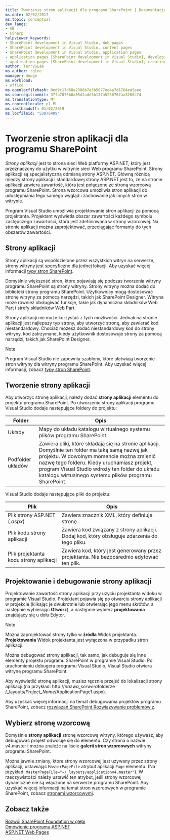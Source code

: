 ```yaml
---
title: Tworzenie stron aplikacji dla programu SharePoint | Dokumentacja firmy Microsoft
ms.date: 02/02/2017
ms.topic: conceptual
dev_langs:
- VB
- CSharp
helpviewer_keywords:
- SharePoint development in Visual Studio, Web pages
- SharePoint development in Visual Studio, content pages
- SharePoint development in Visual Studio, application pages
- application pages [SharePoint development in Visual Studio], developing
- application pages [SharePoint development in Visual Studio], creating
author: TerryGLee
ms.author: tglee
manager: douge
ms.workload:
- office
ms.openlocfilehash: 0ed9c17d68e2386b7a5b5077ee4a7d1764ea5aee
ms.sourcegitcommit: 37fb7075b0a65d2add3b137a5230767aa3266c74
ms.translationtype: MT
ms.contentlocale: pl-PL
ms.lasthandoff: 01/02/2019
ms.locfileid: "53876409"
---
```

# <a name="create-application-pages-for-sharepoint"></a>Tworzenie stron aplikacji dla programu SharePoint
  *Strony aplikacji* jest to strona sieci Web platformy ASP.NET, który jest przeznaczony do użytku w witrynie sieci Web programu SharePoint. Strony aplikacji są specjalistyczną odmianą strony ASP.NET. Główną różnicą między strony aplikacji i standardowej strony ASP.NET jest to, że na stronie aplikacji zawiera zawartość, która jest połączone ze stroną wzorcową programu SharePoint. Strona wzorcowa umożliwia stron aplikacji do udostępniania tego samego wygląd i zachowanie jak innych stron w witrynie.  
  
 Program Visual Studio umożliwia projektowanie stron aplikacji za pomocą projektanta. Projektant wyświetla obszar zawartości każdego symbolu zastępczego zawartości, która jest zdefiniowana w strony wzorcowej. Na stronie aplikacji można zaprojektować, przeciągając formanty do tych obszarów zawartości.  
  
## <a name="application-pages"></a>Strony aplikacji
 Strony aplikacji są współdzielone przez wszystkich witryn na serwerze, strony witryny jest specyficzne dla jednej lokacji. Aby uzyskać więcej informacji [typy stron SharePoint](http://go.microsoft.com/fwlink/?LinkID=211584).  
  
 Domyślnie większość stron, które pojawiają się podczas tworzenia witryny programu SharePoint są strony witryny. Strony witryny można dodać do biblioteki strony programu SharePoint. Użytkownicy mogą dostosować stronę witryny za pomocą narzędzi, takich jak SharePoint Designer. Witryna może również obsługiwać funkcje, takie jak dynamiczna składników Web Part i strefy składników Web Part.  
  
 Strony aplikacji nie może korzystać z tych możliwości. Jednak na stronie aplikacji jest najlepszy typ strony, aby utworzyć stronę, aby zawierać kod niestandardowy. Chociaż możesz dodać niestandardowy kod do strony witryny, kod zatrzymane, kiedy użytkownik dostosowuje strony za pomocą narzędzi, takich jak SharePoint Designer.  
  
> [!NOTE]  
>  Program Visual Studio nie zapewnia szablony, które ułatwiają tworzenie stron witryny dla witryny programu SharePoint. Aby uzyskać więcej informacji, zobacz [typy stron SharePoint](http://go.microsoft.com/fwlink/?LinkID=211584).  
  
## <a name="create-an-application-page"></a>Tworzenie strony aplikacji
 Aby utworzyć stronę aplikacji, należy dodać **strony aplikacji** elementu do projektu programu SharePoint. Po utworzeniu strony aplikacji programu Visual Studio dodaje następujące foldery do projektu:  
  
|Folder|Opis|  
|------------|-----------------|  
|Układy|Mapy do układu katalogu wirtualnego systemu plików programu SharePoint.|  
|Podfolder układów|Zawiera pliki, które składają się na stronie aplikacji. Domyślnie ten folder ma taką samą nazwę jak projektu. W dowolnym momencie można zmienić nazwę tego folderu. Kiedy uruchamiasz projekt, program Visual Studio wdroży ten folder do układu katalogu wirtualnego systemu plików programu SharePoint.|  
  
 Visual Studio dodaje następujące pliki do projektu:  
  
|Plik|Opis|  
|----------|-----------------|  
|Plik strony ASP.NET (*.aspx*)|Zawiera znacznik XML, który definiuje stronę.|  
|Plik kodu strony aplikacji|Zawiera kod związany z strony aplikacji. Dodaj kod, który obsługuje zdarzenia do tego pliku.|  
|Plik projektanta kodu strony aplikacji|Zawiera kod, który jest generowany przez projektanta. Nie bezpośrednio edytować ten plik.|  
  
## <a name="design-and-debug-an-application-page"></a>Projektowanie i debugowanie strony aplikacji
 Projektowanie zawartość strony aplikacji przy użyciu projektanta widoku w programie Visual Studio. Projektant pojawia się po otwarciu strony aplikacji w projekcie (klikając je dwukrotnie lub otwierając jego menu skrótów, a następnie wybierając **Otwórz**), a następnie wybierz **projektowania** znajdujący się u dołu Edytor.  
  
> [!NOTE]  
>  Można zaprojektować strony tylko w **źródła** Widok projektanta. **Projektowania** Widok projektanta jest wyłączona w przypadku stron aplikacji.  
  
 Można debugować strony aplikacji, tak samo, jak debuguje się inne elementy projektu programu SharePoint w programie Visual Studio. Po uruchomieniu debugera programu Visual Studio, Visual Studio otwiera witrynę programu SharePoint.  
  
 Aby wyświetlić stronę aplikacji, musisz ręcznie przejść do lokalizacji strony aplikacji (na przykład: http://<em>nazwa_serwera</em>folderze /_layouts/*Project_Name*/ApplicationPage1.aspx).  
  
 Aby uzyskać więcej informacji na temat debugowania projektów programu SharePoint, zobacz [rozwiązań SharePoint Rozwiązywanie problemów z](../sharepoint/troubleshooting-sharepoint-solutions.md).  
  
## <a name="choose-a-master-page"></a>Wybierz stronę wzorcową
 Domyślnie **strony aplikacji** stronę wzorcową witryny, którego używasz, aby debugować projekt odwołuje się do elementu. Czy strona o nazwie v4.master i można znaleźć na liście **galerii stron wzorcowych** witryny programu SharePoint.  
  
 Można jawnie zmiany, które strony wzorcowej jest używany przez strony aplikacji, ustawiając `MasterPageFile` atrybut aplikacji `Page` elementu. (Na przykład: `MasterPageFile="~/_layouts/applicationv4.master"`). W rzeczywistości należy ustawić ten atrybut, jeśli strony wzorcowej dynamiczne nie są włączone na serwerze programu SharePoint. Aby uzyskać więcej informacji na temat stron wzorcowych w programie SharePoint, zobacz [stronami wzorcowymi](http://go.microsoft.com/fwlink/?LinkID=169281).  
  
## <a name="see-also"></a>Zobacz także
 [Rozwój SharePoint Foundation w głębi](http://go.microsoft.com/fwlink/?LinkID=182103)   
 [Omówienie programu ASP.NET](/aspnet/overview)   
 [ASP.NET Web Pages](/aspnet/web-pages/index)   
